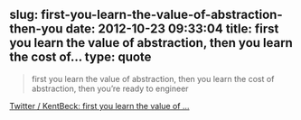 slug: first-you-learn-the-value-of-abstraction-then-you
date: 2012-10-23 09:33:04
title: first you learn the value of abstraction, then you learn the cost of...
type: quote
---

> first you learn the value of abstraction, then you learn the cost of abstraction, then you’re ready to engineer

[Twitter / KentBeck: first you learn the value of …](https://twitter.com/KentBeck/statuses/258316233068396544)
